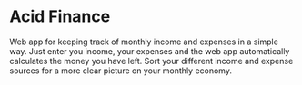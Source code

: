 # Acid Finance
Web app for keeping track of monthly income and expenses in a simple way. Just enter you income, your expenses and the web app automatically calculates the money you have left. Sort your different income and expense sources for a more clear picture on your monthly economy. 

